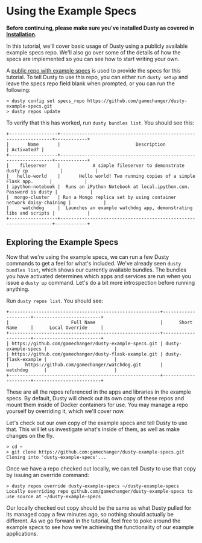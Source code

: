 # Using the Example Specs

**Before continuing, please make sure you've installed Dusty as covered
in [Installation](../installation.md).**

In this tutorial, we'll cover basic usage of Dusty using a publicly
available example specs repo. We'll also go over some of the details
of how the specs are implemented so you can see how to start
writing your own.

A [public repo with example specs](https://github.com/gamechanger/dusty-example-specs)
is used to provide the specs for this tutorial. To tell Dusty to use
this repo, you can either run `dusty setup` and leave the specs repo
field blank when prompted, or you can run the following:

```
> dusty config set specs_repo https://github.com/gamechanger/dusty-example-specs.git
> dusty repos update
```

To verify that this has worked, run `dusty bundles list`. You should see this:

```
+------------------+-------------------------------------------------------------------+------------+
|       Name       |                            Description                            | Activated? |
+------------------+-------------------------------------------------------------------+------------+
|    fileserver    |            A simple fileserver to demonstrate dusty cp            |            |
|   hello-world    |       Hello world! Two running copies of a simple Flask app.      |            |
| ipython-notebook |  Runs an iPython Notebook at local.ipython.com. Password is dusty |            |
|  mongo-cluster   | Run a Mongo replica set by using container network daisy-chaining |            |
|     watchdog     |  Launches an example watchdog app, demonstrating libs and scripts |            |
+------------------+-------------------------------------------------------------------+------------+
```

## Exploring the Example Specs

Now that we're using the example specs, we can run a few Dusty commands to get a feel
for what's included. We've already seen `dusty bundles list`, which shows our currently
available bundles. The bundles you have activated determines which apps and services are
run when you issue a `dusty up` command. Let's do a bit more introspection before
running anything.

Run `dusty repos list`. You should see:

```
+--------------------------------------------------------+---------------------+-------------------------+
|                       Full Name                        |      Short Name     |      Local Override     |
+--------------------------------------------------------+---------------------+-------------------------+
| https://github.com/gamechanger/dusty-example-specs.git | dusty-example-specs |                         |
| https://github.com/gamechanger/dusty-flask-example.git | dusty-flask-example |                         |
|      https://github.com/gamechanger/watchdog.git       |       watchdog      |                         |
+--------------------------------------------------------+---------------------+-------------------------+
```

These are all the repos referenced in the apps and libraries in the example specs. By
default, Dusty will check out its own copy of these repos and mount them inside of
Docker containers for use. You may manage a repo yourself by overriding it, which we'll
cover now.

Let's check out our own copy of the example specs and tell Dusty to use that. This will
let us investigate what's inside of them, as well as make changes on the fly.

```
> cd ~
> git clone https://github.com:gamechanger/dusty-example-specs.git
Cloning into 'dusty-example-specs'...
```

Once we have a repo checked out locally, we can tell Dusty to use that copy by issuing
an override command:

```
> dusty repos override dusty-example-specs ~/dusty-example-specs
Locally overriding repo github.com/gamechanger/dusty-example-specs to use source at ~/dusty-example-specs
```

Our locally checked out copy should be the same as what Dusty pulled for its managed copy
a few minutes ago, so nothing should actually be different. As we go forward in the tutorial,
feel free to poke around the example specs to see how we're achieving the functionality of
our example applications.
